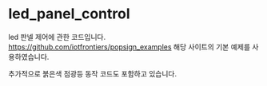 # led_panel_control

led 판넬 제어에 관한 코드입니다.
https://github.com/iotfrontiers/popsign_examples 
해당 사이트의 기본 예제를 사용하였습니다.

추가적으로 붉은색 점광등 동작 코드도 포함하고 있습니다.
